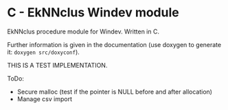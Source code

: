 # C - EkNNclus Windev module

EkNNclus procedure module for Windev. Written in C.

Further information is given in the documentation (use doxygen to generate it: `doxygen src/doxyconf`).

THIS IS A TEST IMPLEMENTATION.

ToDo:
* Secure malloc (test if the pointer is NULL before and after allocation)
* Manage csv import

